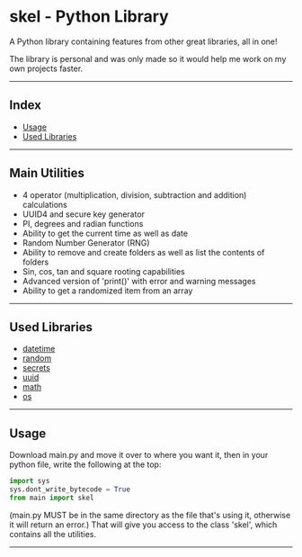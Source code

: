 # skel - Python Library
A Python library containing features from other great libraries, all in one!

The library is personal and was only made so it would help me work on my own projects faster.
___
## Index
* [Usage](#usage)
* [Used Libraries](#used-libraries)
___
## Main Utilities
* 4 operator (multiplication, division, subtraction and addition) calculations
* UUID4 and secure key generator
* PI, degrees and radian functions
* Ability to get the current time as well as date
* Random Number Generator (RNG)
* Ability to remove and create folders as well as list the contents of folders
* Sin, cos, tan and square rooting capabilities
* Advanced version of 'print()' with error and warning messages
* Ability to get a randomized item from an array
___
## Used Libraries
* [datetime](https://docs.python.org/3/library/datetime.html)
* [random](https://docs.python.org/3/library/random.html)
* [secrets](https://docs.python.org/3/library/secrets.html)
* [uuid](https://docs.python.org/3/library/uuid.html)
* [math](https://docs.python.org/3/library/math.html)
* [os](https://docs.python.org/3/library/os.html)
___
## Usage
Download main.py and move it over to where you want it, then in your python file, write the following at the top:
```python
import sys
sys.dont_write_bytecode = True
from main import skel
```
(main.py MUST be in the same directory as the file that's using it, otherwise it will return an error.)
That will give you access to the class 'skel', which contains all the utilities.
___
